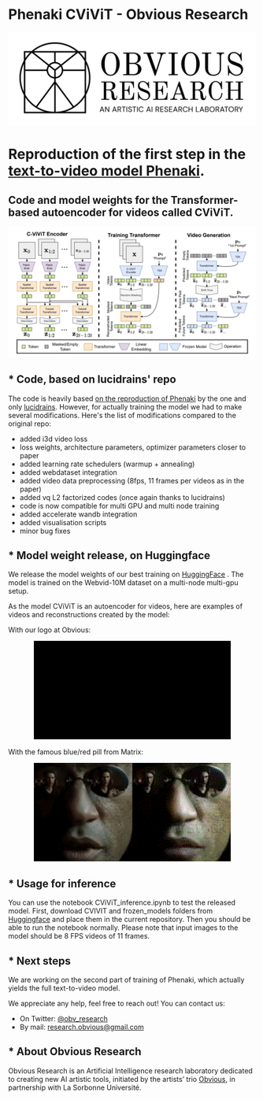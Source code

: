 # Phenaki CViViT - Obvious Research

<p align="center">
<img src="assets_readme/obvious_research.png" alt="obvious_research" width="600"/>
</p>

# Reproduction of the first step in the [text-to-video model Phenaki](https://arxiv.org/pdf/2210.02399.pdf).
## Code and model weights for the Transformer-based autoencoder for videos called CViViT.

<p align="center">
<img src="assets_readme/phenaki.png" alt="phenaki" width="600"/>
</p>

## * Code, based on lucidrains' repo

The code is heavily based [on the reproduction of Phenaki](https://github.com/lucidrains/phenaki-pytorch) by the one and only [lucidrains](https://github.com/lucidrains). However, for actually training the model we had to make several modifications. Here's the list of modifications compared to the original repo:

- added i3d video loss
- loss weights, architecture parameters, optimizer parameters closer to paper
- added learning rate schedulers (warmup + annealing)
- added webdataset integration
- added video data preprocessing (8fps, 11 frames per videos as in the paper)
- added vq L2 factorized codes (once again thanks to lucidrains)
- code is now compatible for multi GPU and multi node training
- added accelerate wandb integration
- added visualisation scripts
- minor bug fixes

## * Model weight release, on Huggingface

We release the model weights of our best training on [HuggingFace](https://huggingface.co/obvious-research/phenaki-cvivit) . The model is trained on the Webvid-10M dataset on a multi-node multi-gpu setup. 

As the model CViViT is an autoencoder for videos, here are examples of videos and reconstructions created by the model:

With our logo at Obvious:

<p align="center">
<img src="assets_readme/obvious_example.gif" alt="obvious" width="400"/>
</p>

With the famous blue/red pill from Matrix:
<p align="center">
<img src="assets_readme/matrix_example.gif" alt="matrix" width="400"/>
</p>

## * Usage for inference

You can use the notebook CViViT_inference.ipynb to test the released model. First, download CVIVIT and frozen_models folders from [Huggingface](https://huggingface.co/obvious-research/phenaki-cvivit) and place them in the current repository. Then you should be able to run the notebook normally. Please note that input images to the model should be 8 FPS videos of 11 frames.

## * Next steps

We are working on the second part of training of Phenaki, which actually yields the full text-to-video model. 

We appreciate any help, feel free to reach out! You can contact us:

- On Twitter: [@obv_research](https://twitter.com/obv_research)
- By mail: research.obvious@gmail.com

## * About Obvious Research

Obvious Research is an Artificial Intelligence research laboratory dedicated to creating new AI artistic tools, initiated by the artists’ trio [Obvious](https://obvious-art.com/), in partnership with La Sorbonne Université.


